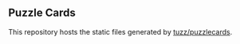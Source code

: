 ## Puzzle Cards

This repository hosts the static files generated by [tuzz/puzzlecards](https://github.com/tuzz/puzzlecards).
